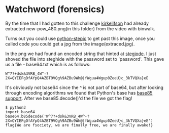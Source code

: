 # Watchword (forensics)

By the time that I had gotten to this challenge [kirkelifson](https://github.com/kirkelifson) had already extracted new-pow_480.png(in this folder) from the video with binwalk. 

Turns out you could use [python-stepic](http://domnit.org/stepic/doc/) to get past this image, once you called code you could get a jpg from the image(extraced.jpg).

In the png we had found an encoded string that hinted at [stegjode](http://steghide.sourceforge.net/). I just shoved the file into steghide with the password set to 'password'. This gave us a file - base64.txt which is as follows:

~~~
W^7?+dsk&3VRB_4W^-?2X=QYIEFgDfAYpQ4AZBT9VQg%9AZBu9Wh@|fWgua4Wgup0ZeeU}c_3kTVQXa}eE

~~~

It's obviously not base64 since the ^ is not part of base64, but after looking through encoding algorithms we found that Python's base has [base85 support](https://docs.python.org/3/library/base64.html). After we base85.decode()'d the file we got the flag!

~~~
$ python3
import base64
base64.b85decode('W^7?+dsk&3VRB_4W^-?2X=QYIEFgDfAYpQ4AZBT9VQg%9AZBu9Wh@|fWgua4Wgup0ZeeU}c_3kTVQXa}eE')
flag{We are fsociety, we are finally free, we are finally awake!}
~~~